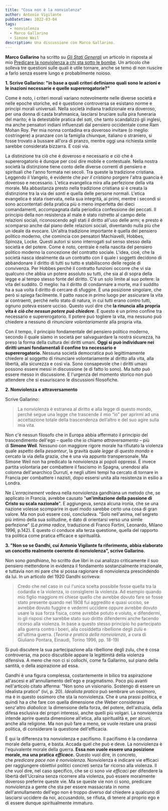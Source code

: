 ```yaml
---
title: "Cosa non è la nonviolenza"
author: Antonio Vigilante
pubDatetime: 2022-03-04
tags: 
  - nonviolenza
  - Marco Gallarino
  - Simone Weil
description: Una discussione con Marco Gallarino.
---
```




**Marco Gallarino** ha scritto su _[Gli Stati Generali](https://www.glistatigenerali.com/filosofia_teologia/ucraina-nonviolenza-e-guerra-giusta/)_ un articolo in risposta al mio [Predicare la nonviolenza a chi sta sotto le bombe](https://antoniovigilante.substack.com/p/predicare-la-nonviolenza-a-chi-sta). Un articolo che solleva tre questioni sulle quali è utile tornare, anche se temo di non riuscire a farlo senza essere lungo e probabilmente noioso.

**1\. Scrive Gallarino: "in base a quali criteri definiamo quali sono le azioni e le inazioni necessarie e quelle supererogatorie?"**

Come è noto, i criteri morali variano notevolmente nelle diverse società e nelle epoche storiche, ed è questione controversa se esistano norme e principi morali universali. Nella società indiana tradizionale era doveroso, per una donna di casta brahmanica, lasciarsi bruciare sulla pira funeraria del marito; è la detestabile pratica del _sati_, che tanto scandalizzò gli inglesi, ma anche pensatori indiani influenzati dal pensiero occidentale come Ram Mohan Roy. Per mia nonna contadina era doveroso invitare (o meglio: costringere) a pranzare con la famiglia chiunque, italiano o straniero, si fosse trovato a bussare all'ora di pranzo, mentre oggi una richiesta simile sarebbe considerata bizzarra. E così via.

La distinzione tra ciò che è doveroso e necessario e ciò che è supererogatorio è dunque per così dire mobile e contestuale. Nella nostra società la distinzione tiene conto delle diverse correnti di pensiero e spirituali che l'anno formata nei secoli. Tra queste la tradizione cristiana. Leggendo il Vangelo, è evidente che _per il cristiano_ porgere l'altra guancia è doveroso e necessario. L'etica evangelica mira alla perfezione della vita morale. Ma abbastanza presto nella tradizione cristiana si è creata la distinzione tra la via dei _santi_ e quella delle persone normali. L'etica evangelica è stata riservata, nella sua integrità, ai primi, mentre i secondi si sono accontentati della pratica più o meno imperfetta dei dieci comandamenti, accompagnata dalla periodica confessione dei peccati. Il principio della non resistenza al male è stato ristretto al campo delle relazioni sociali, riconoscendo agli stati il diritto all'uso delle armi; e presto è scomparso anche dal piano delle relazioni sociali, diventando nulla più che un ideale da evocare. Un'altra tradizione importante è quella del pensiero politico moderno, che comincia con pensatori Machiavelli, Hobbes, Spinoza, Locke. Questi autori si sono interrogati sul senso stesso della società e del potere. Come è noto, centrale è nella nascita del pensiero politico moderno la concezione del contratto sociale. L'idea, cioè, che la società nasca idealmente da un contratto con il quale i soggetti decidono di abbandonare il diritto di tutti su tutto e stabiliscono delle regole di convivenza. Per Hobbes perché il contratto funzioni occorre che vi sia qualcuno che abbia un potere assoluto su tutti, che sia al di sopra della legge e al tempo stesso fonte del diritto. C'è un solo limite al suo potere: la vita del suddito. O meglio: ha il diritto di condannare a morte, ma il suddito ha a sua volta il diritto di cercare di sfuggire. È una posizione singolare, che però si spiega facilmente. Il patto nasce in primo luogo per assicurare la vita ai contraenti, perché nello stato di natura, in cui tutti erano contro tutti, ognuno poteva essere ucciso. Questo vuol dire che **la rinuncia alla propria vita è** _**ciò che nessun potere può chiedere**_. E questo è un primo confine tra necessario e supererogatorio. Il potere può togliere la vita, ma nessuno può chiedere a nessuno di _rinunciare volontariamente_ alla propria vita.

Con il tempo, il principio fondamentale del pensiero politico moderno, secondo il quale siamo in società per salvaguardare la nostra sicurezza, ha preso la forma della cultura dei diritti umani. **Oggi si può individuare nei diritti umani fondamentali il confine tra necessario e supererogatorio.** Nessuna società democratica può legittimamente chiedere al soggetto di rinunciare volontariamente al diritto alla vita, alla libertà, alla sicurezza e così via. Sono consapevole che i diritti umani possono essere messi in discussione (e di fatto lo sono). Ma _tutto_ può essere messo in discussione. E l'urgenza del momento storico non può attendere che si esauriscano le discussioni filosofiche.

**2\. Nonviolenza e attraversamento**

Scrive Gallarino:

> La nonviolenza è estranea al diritto e alla legge di questo mondo, perché segue una legge che trascende il mio “io” per aprirmi ad una accettazione totale della trascendenza dell’altro e del suo agire sulla mia vita.

Non c'è nessun filosofo che in Europa abbia affermato il principio del trascendimento dell'ego – quello che io chiamo _attraversamento_ – più di **Simone Weil**. Nessuno con maggiore rigore morale ha rifiutato la violenza quale aspetto della _pesanteur_, la gravità quale _legge di questo mondo_ e cercato la via della grazia, che è una via appunto transpersonale. Ma Simone Weil non ha predicato la nonviolenza ai popoli oppressi. È invece partita volontaria per combattere il fascismo in Spagna, unendosi alla colonna dell'anarchico Durruti, e negli ultimi tempi ha cercato di tornare in Francia per combattere i nazisti, dopo essersi unita alla resistenza in esilio a Londra.

Ne _L'enracinement_ vedeva nella nonviolenza gandhiana un metodo che, se applicato in Francia, avrebbe causato "**un'imitazione della passione di Cristo su scala nazionale**". E aggiungeva, senza alcuna ironia, che se una nazione volesse scomparire in quel modo sarebbe certo una cosa di gran valore. Ma non può essere così, concludeva. "Solo nell'anima, nel segreto più intimo della sua solitudine, è dato di orientarsi verso una simile perfezione" (_La prima radice_, traduzione di Franco Fortini, Leonardo, Milano 1996, p.142). E questo ci conduce alla terza questione, quella del rapporto tra politica come pratica efficace e spiritualità.

**3\. "Non so se Gandhi, cui Antonio Vigilante fa riferimento, abbia elaborato un concetto realmente coerente di nonviolenza", scrive Gallarino.**

Non sono _gandhiano_, ho scritto due libri in cui analizzo criticamente il suo pensiero mettendone in evidenza il fondamento sostanzialmente irrazionale, e tuttavia non mi pare che si possa ragionare di nonviolenza prescindendo da lui. In un articolo del 1920 Gandhi scriveva:

> Credo che nel caso in cui l'unica scelta possibile fosse quella tra la codardia e la violenza, io consiglierei la violenza. Ad esempio quando mio figlio maggiore mi chiese quello che avrebbe dovuto fare se fosse stato presente quando nel 1908 fui aggredito e quasi ucciso, se avrebbe dovuto fuggire e vedermi uccidere oppure avrebbe dovuto usare la sua forza fisica, come avrebbe potuto e voluto, e difendermi, io gli risposi che sarebbe stato suo diritto difendermi anche facendo ricorso alla violenza. In base a questo stesso principio ho partecipato alla guerra contro i boeri, alla cosiddetta ribellione degli zulù e all'ultima guerra. (_Teoria e pratica della nonviolenza_, a cura di Giuliano Pontara, Einaudi, Torino 1996, pp. 18-19)

Si può discutere la sua partecipazione alla ribellione degli zulu, che è cosa controversa, ma poco discutibile appare la legittimità della violenza difensiva. A meno che non ci si collochi, come fa Gallarino, sul piano della santità, o della aspirazione ad essa.

Gandhi è una figura complessa, costantemente in bilico tra aspirazione all'ascesi e all'annullamento dell'ego e pragmatismo. Poco più avanti nell'articolo citato afferma: "Non sono un visionario. Sostengo di essere un idealista pratico" (ivi, p. 20). _Idealista pratico_ può sembrare un ossimoro, ma è in questo ossimoro che sta la nonviolenza. Che è una prassi politica, e quindi ha a che fare con quella dimensione che Weber considerava senz'altro _diabolica_: la dimensione della forza, del potere, dell'astuzia, della difesa esclusiva dei propri interessi, anche quelli più volgari. La nonviolenza intende aprire questa dimensione all'etica, alla spiritualità e, per alcuni, anche alla religione. Ma non può fare a meno, se vuole restare una prassi politica, di considerare la questione dell'efficacia.

È qui la differenza tra nonviolenza e pacifismo. Il pacifismo è la condanna morale della guerra, e basta. Accada quel che può e deve. La nonviolenza è l'equivalente morale della guerra. **Essa non vuole essere una posizione morale, ma una pratica** _**efficace**_**.** Questo vuol dire, in concreto, che _predicare pace non è nonviolenza_. Nonviolenza è indicare vie efficaci per raggiungere obiettivi politici concreti senza far ricorso alla violenza. Il che vuol dire, nel caso specifico, che se ci sono _vie efficaci_ per difendere la libertà dell'Ucraina senza ricorrere alla violenza, può essere moralmente doveroso preferire queste vie. Ma se queste vie non ci sono, predicare nonviolenza a gente che sta per essere massacrata in nome dell'annullamento dell'ego non è troppo diverso dal chiedere a qualcuno di lasciarsi uccidere da noi, accusandolo, se rifiuta, di tenere al proprio ego e di essere dunque spiritualmente immaturo.
